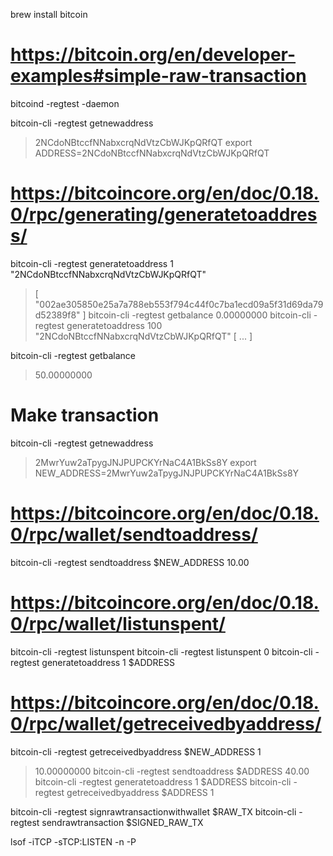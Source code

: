 brew install bitcoin

# https://bitcoin.org/en/developer-examples#simple-raw-transaction

bitcoind -regtest -daemon

bitcoin-cli -regtest getnewaddress
> 2NCdoNBtccfNNabxcrqNdVtzCbWJKpQRfQT
export ADDRESS=2NCdoNBtccfNNabxcrqNdVtzCbWJKpQRfQT

# https://bitcoincore.org/en/doc/0.18.0/rpc/generating/generatetoaddress/
bitcoin-cli -regtest generatetoaddress 1 "2NCdoNBtccfNNabxcrqNdVtzCbWJKpQRfQT"
> [
>   "002ae305850e25a7a788eb553f794c44f0c7ba1ecd09a5f31d69da79d52389f8"
> ]
bitcoin-cli -regtest getbalance
> 0.00000000
bitcoin-cli -regtest generatetoaddress 100 "2NCdoNBtccfNNabxcrqNdVtzCbWJKpQRfQT"
> [ ... ]

bitcoin-cli -regtest getbalance
> 50.00000000

# Make transaction
bitcoin-cli -regtest getnewaddress
> 2MwrYuw2aTpygJNJPUPCKYrNaC4A1BkSs8Y
export NEW_ADDRESS=2MwrYuw2aTpygJNJPUPCKYrNaC4A1BkSs8Y
# https://bitcoincore.org/en/doc/0.18.0/rpc/wallet/sendtoaddress/
bitcoin-cli -regtest sendtoaddress $NEW_ADDRESS 10.00
# https://bitcoincore.org/en/doc/0.18.0/rpc/wallet/listunspent/
bitcoin-cli -regtest listunspent
bitcoin-cli -regtest listunspent 0
bitcoin-cli -regtest generatetoaddress 1 $ADDRESS
# https://bitcoincore.org/en/doc/0.18.0/rpc/wallet/getreceivedbyaddress/
bitcoin-cli -regtest getreceivedbyaddress $NEW_ADDRESS 1
> 10.00000000
bitcoin-cli -regtest sendtoaddress $ADDRESS 40.00
bitcoin-cli -regtest generatetoaddress 1 $ADDRESS
bitcoin-cli -regtest getreceivedbyaddress $ADDRESS 1

bitcoin-cli -regtest signrawtransactionwithwallet $RAW_TX
bitcoin-cli -regtest sendrawtransaction $SIGNED_RAW_TX


lsof -iTCP -sTCP:LISTEN -n -P